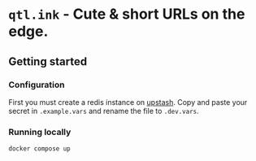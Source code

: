 # `qtl.ink` - Cute & short URLs on the edge.

## Getting started

### Configuration

First you must create a redis instance on [upstash](https://console.upstash.com).
Copy and paste your secret in `.example.vars` and rename the file to `.dev.vars`.

### Running locally

```shell
docker compose up
```
